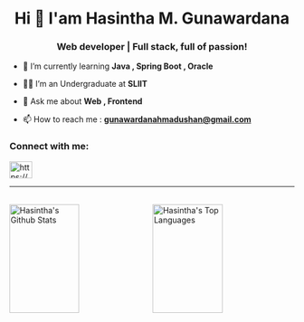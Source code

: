 
<h1 align="center">Hi 👋 I'am Hasintha M. Gunawardana</h1>
<h3 align="center">Web developer | Full stack, full of passion!</h3>


 - 🌱 I’m currently learning **Java , Spring Boot , Oracle**
   
 - 🧑‍🎓 I’m an Undergraduate at **SLIIT**
   
 -  💬 Ask me about **Web , Frontend**
   
 -  📫 How to reach me :  **gunawardanahmadushan@gmail.com**


<h3 align="left">Connect with me:</h3>
<p align="left">
<a href="https://www.linkedin.com/in/hasintha-madushan/" target="blank"><img align="center" src="https://raw.githubusercontent.com/rahuldkjain/github-profile-readme-generator/master/src/images/icons/Social/linked-in-alt.svg" alt="https://www.linkedin.com/in/hasintha-madushan/" height="30" width="40" /></a>
</p>
   
<hr/>
<br/>

<a> 
    <a href="https://github.com/HasinthaM"><img alt="Hasintha's Github Stats" src="https://denvercoder1-github-readme-stats.vercel.app/api?username=HasinthaM&show_icons=true&count_private=true&theme=react&border_color=7F3FBF&bg_color=0D1117&title_color=F85D7F&icon_color=F8D866" height="192px" width="49.5%"/></a>
  <a href="https://github.com/HasinthaM"><img alt="Hasintha's Top Languages" src="https://denvercoder1-github-readme-stats.vercel.app/api/top-langs/?username=HasinthaM&langs_count=8&layout=compact&theme=react&border_color=7F3FBF&bg_color=0D1117&title_color=F85D7F&icon_color=F8D866" height="192px" width="49.5%"/></a>
  <br/>
</a>

<!--
**HasinthaM/HasinthaM** is a ✨ _special_ ✨ repository because its `README.md` (this file) appears on your GitHub profile.

Here are some ideas to get you started:

- 🔭 I’m currently working on ...
- 🌱 I’m currently learning javascript
- 👯 I’m looking to collaborate on ...
- 🤔 I’m looking for help with ...
- 💬 Ask me about ...
- 📫 How to reach me: ...
- 😄 Pronouns: ...
- ⚡ Fun fact: ...
-->
